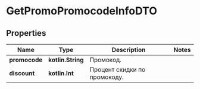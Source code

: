 
# GetPromoPromocodeInfoDTO

## Properties
| Name | Type | Description | Notes |
| ------------ | ------------- | ------------- | ------------- |
| **promocode** | **kotlin.String** | Промокод. |  |
| **discount** | **kotlin.Int** | Процент скидки по промокоду. |  |



